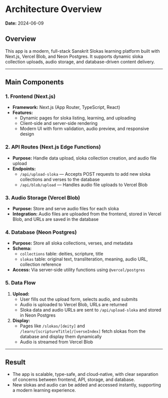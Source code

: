 # Architecture Overview

**Date:** 2024-06-09

## Overview
This app is a modern, full-stack Sanskrit Slokas learning platform built with Next.js, Vercel Blob, and Neon Postgres. It supports dynamic sloka collection uploads, audio storage, and database-driven content delivery.

---

## Main Components

### 1. **Frontend (Next.js)**
- **Framework:** Next.js (App Router, TypeScript, React)
- **Features:**
  - Dynamic pages for sloka listing, learning, and uploading
  - Client-side and server-side rendering
  - Modern UI with form validation, audio preview, and responsive design

### 2. **API Routes (Next.js Edge Functions)**
- **Purpose:** Handle data upload, sloka collection creation, and audio file upload
- **Endpoints:**
  - `/api/upload-sloka` — Accepts POST requests to add new sloka collections and verses to the database
  - `/api/blob/upload` — Handles audio file uploads to Vercel Blob

### 3. **Audio Storage (Vercel Blob)**
- **Purpose:** Store and serve audio files for each sloka
- **Integration:** Audio files are uploaded from the frontend, stored in Vercel Blob, and URLs are saved in the database

### 4. **Database (Neon Postgres)**
- **Purpose:** Store all sloka collections, verses, and metadata
- **Schema:**
  - `collections` table: deities, scripture, title
  - `slokas` table: original text, transliteration, meaning, audio URL, collection reference
- **Access:** Via server-side utility functions using `@vercel/postgres`

### 5. **Data Flow**
1. **Upload:**
   - User fills out the upload form, selects audio, and submits
   - Audio is uploaded to Vercel Blob, URLs are returned
   - Sloka data and audio URLs are sent to `/api/upload-sloka` and stored in Neon Postgres
2. **Display:**
   - Pages like `/slokas/[deity]` and `/learn/[scriptureTitle]/[verseIndex]` fetch slokas from the database and display them dynamically
   - Audio is streamed from Vercel Blob

---

## Result
- The app is scalable, type-safe, and cloud-native, with clear separation of concerns between frontend, API, storage, and database.
- New slokas and audio can be added and accessed instantly, supporting a modern learning experience. 